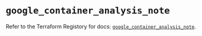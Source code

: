 # `google_container_analysis_note`

Refer to the Terraform Registory for docs: [`google_container_analysis_note`](https://www.terraform.io/docs/providers/google/r/container_analysis_note).
